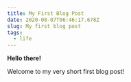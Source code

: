 ```yaml
---
title: My First Blog Post
date: 2020-08-07T06:46:17.678Z
slug: My first blog post
tags:
  - life
---
```

**Hello there!**

Welcome to my very short first blog post!